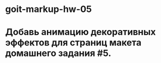 # goit-markup-hw-05

# Добавь анимацию декоративных эффектов для страниц макета домашнего задания #5.
